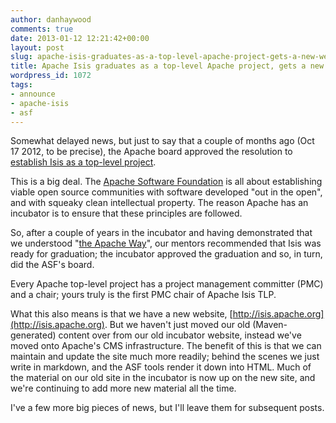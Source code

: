 ```yaml
---
author: danhaywood
comments: true
date: 2013-01-12 12:21:42+00:00
layout: post
slug: apache-isis-graduates-as-a-top-level-apache-project-gets-a-new-website
title: Apache Isis graduates as a top-level Apache project, gets a new website
wordpress_id: 1072
tags:
- announce
- apache-isis
- asf
---
```


Somewhat delayed news, but just to say that a couple of months ago (Oct 17 2012, to be precise), the Apache board approved the resolution to [establish Isis as a top-level project](http://www.apache.org/foundation/records/minutes/2012/board_minutes_2012_10_17.txt).  

This is a big deal.  The [Apache Software Foundation](http://www.apache.org) is all about establishing viable open source communities with software developed "out in the open", and with squeaky clean intellectual property.  The reason Apache has an incubator is to ensure that these principles are followed.

So, after a couple of years in the incubator <!-- more --> and having demonstrated that we understood "[the Apache Way](http://incubator.apache.org/learn/theapacheway.html)", our mentors recommended that Isis was ready for graduation; the incubator approved the graduation and so, in turn, did the ASF's board.

Every Apache top-level project has a project management committer (PMC) and a chair; yours truly is the first PMC chair of Apache Isis TLP.

What this also means is that we have a new website, [http://isis.apache.org](http://isis.apache.org).  But we haven't just moved our old (Maven-generated) content over from our old incubator website, instead we've moved onto Apache's CMS infrastructure.  The benefit of this is that we can maintain and update the site much more readily; behind the scenes we just write in markdown, and the ASF tools render it down into HTML.  Much of the material on our old site in the incubator is now up on the new site, and we're continuing to add more new material all the time.

I've a few more big pieces of news, but I'll leave them for subsequent posts.

